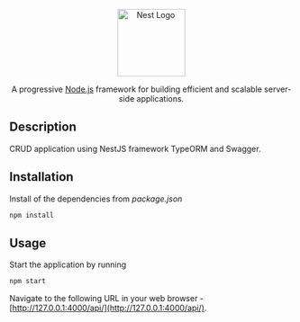 <p align="center">
  <a href="http://nestjs.com/" target="blank"><img src="https://nestjs.com/img/logo-small.svg" width="120" alt="Nest Logo" /></a>
</p>

<p align="center">A progressive <a href="http://nodejs.org" target="blank">Node.js</a> framework for building efficient and scalable server-side applications.</p>

## Description
CRUD application using NestJS framework TypeORM and Swagger.

## Installation
Install of the dependencies from *package.json*
```bash
npm install
```

## Usage
Start the application by running
```bash
npm start
```
Navigate to the following URL in your web browser - [http://127.0.0.1:4000/api/](http://127.0.0.1:4000/api/).